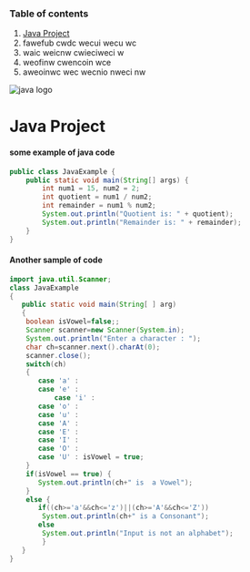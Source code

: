 ### Table of contents

1. [Java Project](https://github.com/KamilN911/GitHubPages/new/master#java-project)
2. fawefub cwdc wecui wecu wc
3. waic weicnw cwieciweci w
4. weofinw cwencoin wce 
5. aweoinwc wec wecnio nweci nw 

![java logo](https://s2.glbimg.com/DyDQQTZSF1oEiO8kawMIxP72KzQ=/290x417/s.glbimg.com/jo/g1/f/original/2011/08/22/22-java-300.jpg)

# Java Project

#### some example of java code

``` java
public class JavaExample {
    public static void main(String[] args) {
        int num1 = 15, num2 = 2;
        int quotient = num1 / num2;
        int remainder = num1 % num2;
        System.out.println("Quotient is: " + quotient);
        System.out.println("Remainder is: " + remainder);
    }
}
```

#### Another sample of code

``` java
import java.util.Scanner;
class JavaExample
{
   public static void main(String[ ] arg)
   {
	boolean isVowel=false;;
	Scanner scanner=new Scanner(System.in);
	System.out.println("Enter a character : ");
	char ch=scanner.next().charAt(0); 
	scanner.close();
	switch(ch)
	{
	   case 'a' :
	   case 'e' :
    	   case 'i' :
	   case 'o' :
	   case 'u' :
	   case 'A' :
	   case 'E' :
	   case 'I' :
	   case 'O' :
	   case 'U' : isVowel = true;
	}
	if(isVowel == true) {
	   System.out.println(ch+" is  a Vowel");
	}
	else {
	   if((ch>='a'&&ch<='z')||(ch>='A'&&ch<='Z'))
		System.out.println(ch+" is a Consonant");
	   else
		System.out.println("Input is not an alphabet");		
        }
   }
}
```

